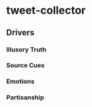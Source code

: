 # tweet-collector



## Drivers

### Illusory Truth

### Source Cues

### Emotions

### Partisanship
